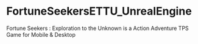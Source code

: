 # FortuneSeekersETTU_UnrealEngine
Fortune Seekers : Exploration to the Unknown is a Action Adventure TPS Game for Mobile &amp; Desktop

